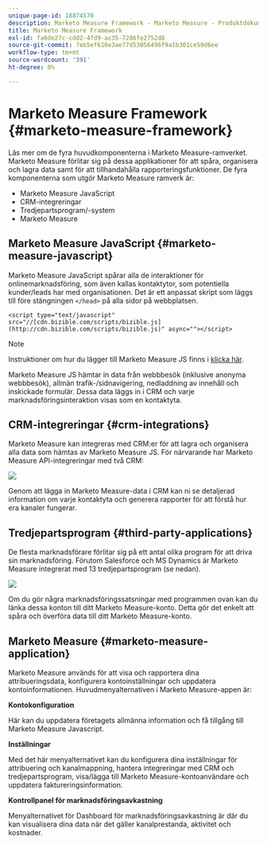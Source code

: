 ```yaml
---
unique-page-id: 18874570
description: Marketo Measure Framework - Marketo Measure - Produktdokumentation
title: Marketo Measure Framework
exl-id: fa6de27c-cdd2-4fd9-ac35-7286fe2752d8
source-git-commit: 7eb5ef616e3ae77d53056496f9a1b301ce59d6ee
workflow-type: tm+mt
source-wordcount: '391'
ht-degree: 0%

---
```


# Marketo Measure Framework {#marketo-measure-framework}

Läs mer om de fyra huvudkomponenterna i Marketo Measure-ramverket. Marketo Measure förlitar sig på dessa applikationer för att spåra, organisera och lagra data samt för att tillhandahålla rapporteringsfunktioner. De fyra komponenterna som utgör Marketo Measure ramverk är:

* Marketo Measure JavaScript
* CRM-integreringar
* Tredjepartsprogram/-system
* Marketo Measure

## Marketo Measure JavaScript {#marketo-measure-javascript}

Marketo Measure JavaScript spårar alla de interaktioner för onlinemarknadsföring, som även kallas kontaktytor, som potentiella kunder/leads har med organisationen. Det är ett anpassat skript som läggs till före stängningen `</head>` på alla sidor på webbplatsen.

`<script type="text/javascript" src="//[cdn.bizible.com/scripts/bizible.js](http://cdn.bizible.com/scripts/bizible.js)" async=""></script>`

>[!NOTE]
>
>Instruktioner om hur du lägger till Marketo Measure JS finns i [klicka här](/help/marketo-measure-tracking/setting-up-tracking/adding-marketo-measure-script.md).

Marketo Measure JS hämtar in data från webbbesök (inklusive anonyma webbbesök), allmän trafik-/sidnavigering, nedladdning av innehåll och inskickade formulär. Dessa data läggs in i CRM och varje marknadsföringsinteraktion visas som en kontaktyta.

## CRM-integreringar {#crm-integrations}

Marketo Measure kan integreras med CRM:er för att lagra och organisera alla data som hämtas av Marketo Measure JS. För närvarande har Marketo Measure API-integreringar med två CRM:

![](assets/1-2.png)

Genom att lägga in Marketo Measure-data i CRM kan ni se detaljerad information om varje kontaktyta och generera rapporter för att förstå hur era kanaler fungerar.

## Tredjepartsprogram {#third-party-applications}

De flesta marknadsförare förlitar sig på ett antal olika program för att driva sin marknadsföring. Förutom Salesforce och MS Dynamics är Marketo Measure integrerat med 13 tredjepartsprogram (se nedan).

![](assets/2-1.png)

Om du gör några marknadsföringssatsningar med programmen ovan kan du länka dessa konton till ditt Marketo Measure-konto. Detta gör det enkelt att spåra och överföra data till ditt Marketo Measure-konto.

## Marketo Measure {#marketo-measure-application}

Marketo Measure används för att visa och rapportera dina attribueringsdata, konfigurera kontoinställningar och uppdatera kontoinformationen. Huvudmenyalternativen i Marketo Measure-appen är:

**Kontokonfiguration**

Här kan du uppdatera företagets allmänna information och få tillgång till Marketo Measure Javascript.

**Inställningar**

Med det här menyalternativet kan du konfigurera dina inställningar för attribuering och kanalmappning, hantera integreringar med CRM och tredjepartsprogram, visa/lägga till Marketo Measure-kontoanvändare och uppdatera faktureringsinformation.

**Kontrollpanel för marknadsföringsavkastning**

Menyalternativet för Dashboard för marknadsföringsavkastning är där du kan visualisera dina data när det gäller kanalprestanda, aktivitet och kostnader.
